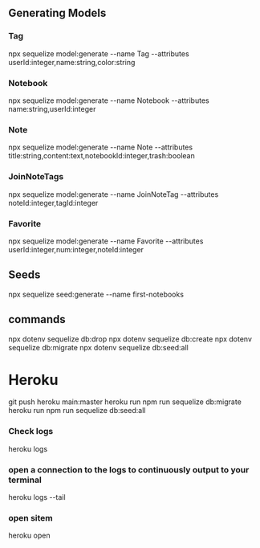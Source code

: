 ## Generating Models

### Tag

npx sequelize model:generate --name Tag --attributes userId:integer,name:string,color:string

### Notebook

npx sequelize model:generate --name Notebook --attributes name:string,userId:integer

### Note

npx sequelize model:generate --name Note --attributes title:string,content:text,notebookId:integer,trash:boolean

### JoinNoteTags

npx sequelize model:generate --name JoinNoteTag --attributes noteId:integer,tagId:integer

### Favorite

npx sequelize model:generate --name Favorite --attributes userId:integer,num:integer,noteId:integer

## Seeds

npx sequelize seed:generate --name first-notebooks

## commands

npx dotenv sequelize db:drop
npx dotenv sequelize db:create
npx dotenv sequelize db:migrate
npx dotenv sequelize db:seed:all

# Heroku

git push heroku main:master
heroku run npm run sequelize db:migrate
heroku run npm run sequelize db:seed:all

### Check logs

heroku logs

### open a connection to the logs to continuously output to your terminal

heroku logs --tail

### open sitem

heroku open
